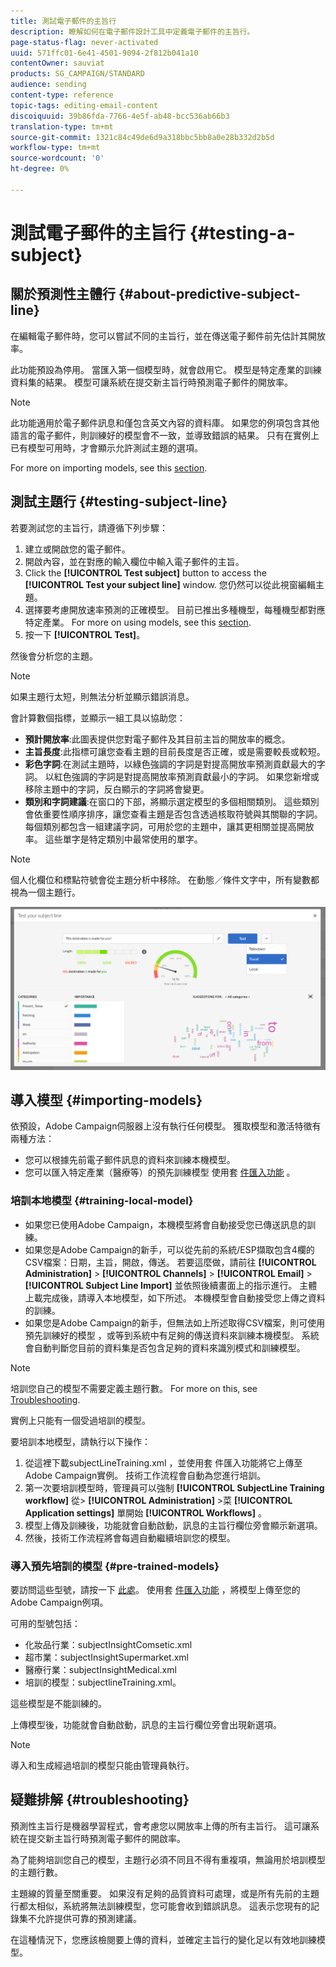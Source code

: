 ```yaml
---
title: 測試電子郵件的主旨行
description: 瞭解如何在電子郵件設計工具中定義電子郵件的主旨行。
page-status-flag: never-activated
uuid: 571ffc01-6e41-4501-9094-2f812b041a10
contentOwner: sauviat
products: SG_CAMPAIGN/STANDARD
audience: sending
content-type: reference
topic-tags: editing-email-content
discoiquuid: 39b86fda-7766-4e5f-ab48-bcc536ab66b3
translation-type: tm+mt
source-git-commit: 1321c84c49de6d9a318bbc5bb8a0e28b332d2b5d
workflow-type: tm+mt
source-wordcount: '0'
ht-degree: 0%

---
```


# 測試電子郵件的主旨行 {#testing-a-subject}


## 關於預測性主體行 {#about-predictive-subject-line}

在編輯電子郵件時，您可以嘗試不同的主旨行，並在傳送電子郵件前先估計其開放率。

此功能預設為停用。 當匯入第一個模型時，就會啟用它。 模型是特定產業的訓練資料集的結果。 模型可讓系統在提交新主旨行時預測電子郵件的開放率。

>[!NOTE]
>
>此功能適用於電子郵件訊息和僅包含英文內容的資料庫。 如果您的例項包含其他語言的電子郵件，則訓練好的模型會不一致，並導致錯誤的結果。 只有在實例上已有模型可用時，才會顯示允許測試主題的選項。

For more on importing models, see this [section](#importing-models).

## 測試主題行 {#testing-subject-line}

若要測試您的主旨行，請遵循下列步驟：

1. 建立或開啟您的電子郵件。
1. 開啟內容，並在對應的輸入欄位中輸入電子郵件的主旨。
1. Click the **[!UICONTROL Test subject]** button to access the **[!UICONTROL Test your subject line]** window. 您仍然可以從此視窗編輯主題。
1. 選擇要考慮開放速率預測的正確模型。 目前已推出多種機型，每種機型都對應特定產業。 For more on using models, see this [section](#importing-models).
1. 按一下 **[!UICONTROL Test]**。

然後會分析您的主題。

>[!NOTE]
>
>如果主題行太短，則無法分析並顯示錯誤消息。

會計算數個指標，並顯示一組工具以協助您：

* **預計開放率**:此圖表提供您對電子郵件及其目前主旨的開放率的概念。
* **主旨長度**:此指標可讓您查看主題的目前長度是否正確，或是需要較長或較短。
* **彩色字詞**:在測試主題時，以綠色強調的字詞是對提高開放率預測貢獻最大的字詞。 以紅色強調的字詞是對提高開放率預測貢獻最小的字詞。 如果您新增或移除主題中的字詞，反白顯示的字詞將會變更。
* **類別和字詞建議**:在窗口的下部，將顯示選定模型的多個相關類別。 這些類別會依重要性順序排序，讓您查看主題是否包含透過核取符號與其關聯的字詞。 每個類別都包含一組建議字詞，可用於您的主題中，讓其更相關並提高開放率。 這些單字是特定類別中最常使用的單字。

>[!NOTE]
>
>個人化欄位和標點符號會從主題分析中移除。 在動態／條件文字中，所有變數都視為一個主題行。

![](assets/predictive_subject_line_example.png)

## 導入模型 {#importing-models}

依預設，Adobe Campaign伺服器上沒有執行任何模型。 獲取模型和激活特徵有兩種方法：

* 您可以根據先前電子郵件訊息的資料來訓練本機模型。
* 您可以匯入特定產業（醫療等）的預先訓練模型 使用套 [件匯入功能](../../automating/using/managing-packages.md) 。

### 培訓本地模型 {#training-local-model}

* 如果您已使用Adobe Campaign，本機模型將會自動接受您已傳送訊息的訓練。
* 如果您是Adobe Campaign的新手，可以從先前的系統/ESP擷取包含4欄的CSV檔案：日期，主旨，開啟，傳送。 若要這麼做，請前往 **[!UICONTROL Administration]** > **[!UICONTROL Channels]** > **[!UICONTROL Email]** > **[!UICONTROL Subject Line Import]** 並依照後續畫面上的指示進行。 主體上載完成後，請導入本地模型，如下所述。 本機模型會自動接受您上傳之資料的訓練。
* 如果您是Adobe Campaign的新手，但無法如上所述取得CSV檔案，則可使用預先訓練好的模型 [](#pre-trained-models) ，或等到系統中有足夠的傳送資料來訓練本機模型。 系統會自動判斷您目前的資料集是否包含足夠的資料來識別模式和訓練模型。

>[!NOTE]
>
>培訓您自己的模型不需要定義主題行數。 For more on this, see [Troubleshooting](#troubleshooting).
>
>實例上只能有一個受過培訓的模型。

要培訓本地模型，請執行以下操作：
1. 從這裡下載subjectLineTraining.xml [](https://experience.adobe.com/#/downloads/content/software-distribution/en/campaign.html) ，並使用套 [](../../automating/using/managing-packages.md) 件匯入功能將它上傳至Adobe Campaign實例。 技術工作流程會自動為您進行培訓。
1. 第一次要培訓模型時，管理員可以強制 **[!UICONTROL SubjectLine Training workflow]** 從> **[!UICONTROL Administration]** >菜 **[!UICONTROL Application settings]** 單開始 **[!UICONTROL Workflows]** 。
1. 模型上傳及訓練後，功能就會自動啟動，訊息的主旨行欄位旁會顯示新選項。
1. 然後，技術工作流程將會每週自動繼續培訓您的模型。

### 導入預先培訓的模型 {#pre-trained-models}

要訪問這些型號，請按一下 [此處](https://experience.adobe.com/#/downloads/content/software-distribution/en/campaign.html)。 使用套 [件匯入功能](../../automating/using/managing-packages.md) ，將模型上傳至您的Adobe Campaign例項。

可用的型號包括：

* 化妝品行業：subjectInsightComsetic.xml
* 超市業：subjectInsightSupermarket.xml
* 醫療行業：subjectInsightMedical.xml
* 培訓的模型：subjectlineTraining.xml。

這些模型是不能訓練的。

上傳模型後，功能就會自動啟動，訊息的主旨行欄位旁會出現新選項。

>[!NOTE]
>
>導入和生成經過培訓的模型只能由管理員執行。

## 疑難排解 {#troubleshooting}

預測性主旨行是機器學習程式，會考慮您以開放率上傳的所有主旨行。 這可讓系統在提交新主旨行時預測電子郵件的開啟率。

為了能夠培訓您自己的模型，主題行必須不同且不得有重複項，無論用於培訓模型的主題行數。

主題線的質量至關重要。 如果沒有足夠的品質資料可處理，或是所有先前的主題行都太相似，系統將無法訓練模型，您可能會收到錯誤訊息。 這表示您現有的記錄集不允許提供可靠的預測建議。

在這種情況下，您應該檢閱要上傳的資料，並確定主旨行的變化足以有效地訓練模型。

<!--Some clients have reported this issue: I have had the subject line training workflow running for about a year now.  It has trained on 883 records and I am still seeing the message "The existing dataset is not enough to generate a model."  I do get an error in the workflow every time it runs "XML-110009 Unable to find the element 'runwf' of path '/' (document with schema 'serverConf')".

For this, campaign takes the subject line as training data and tries to come up with significant enough model to predict open rate with 95% confidence.

The 400 subject line number is mention with at least and is only indicative, model generation will also depend on quality of these lines.

It may happen that even 10k subject lines don't lead to model generation if they are too similar.

It means that it can be case that you don't have enough subject lines to generate the model and it is giving this error.

If you are getting an error/warning message, it means that your existing set of records is not enough for the predictive subject module to give a high confidence suggestion.

Adobe recommends reviewing the data you are uploading as the similarity of the subject lines might be the issue.-->
